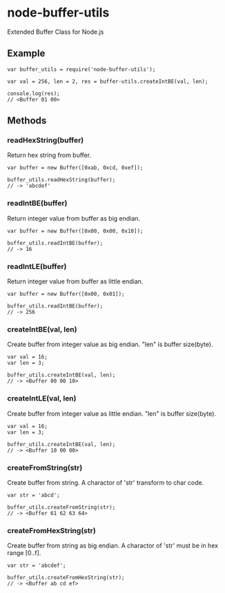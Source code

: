 node-buffer-utils
==================

Extended Buffer Class for Node.js

Example
-------------------
```
var buffer_utils = require('node-buffer-utils');

var val = 256, len = 2, res = buffer-utils.createIntBE(val, len);

console.log(res);
// <Buffer 01 00>
```

Methods
-------------------

### readHexString(buffer)
Return hex string from buffer.

```
var buffer = new Buffer([0xab, 0xcd, 0xef]);

buffer_utils.readHexString(buffer);
// -> 'abcdef'
```

### readIntBE(buffer)
Return integer value from buffer as big endian.

```
var buffer = new Buffer([0x00, 0x00, 0x10]);

buffer_utils.readIntBE(buffer);
// -> 16
```

### readIntLE(buffer)
Return integer value from buffer as little endian.

```
var buffer = new Buffer([0x00, 0x01]);

buffer_utils.readIntBE(buffer);
// -> 256
```

### createIntBE(val, len)

Create buffer from integer value as big endian.
"len" is buffer size(byte).

```
var val = 16;
var len = 3;

buffer_utils.createIntBE(val, len);
// -> <Buffer 00 00 10>
```


### createIntLE(val, len)

Create buffer from integer value as little endian.
"len" is buffer size(byte).

```
var val = 16;
var len = 3;

buffer_utils.createIntBE(val, len);
// -> <Buffer 10 00 00>
```

### createFromString(str)

Create buffer from string.
A charactor of 'str' transform to char code.

```
var str = 'abcd';

buffer_utils.createFromString(str);
// -> <Buffer 61 62 63 64>
```


### createFromHexString(str)

Create buffer from string as big endian.
A charactor of 'str' must be in hex range [0..f].

```
var str = 'abcdef';

buffer_utils.createFromHexString(str);
// -> <Buffer ab cd ef>
```

